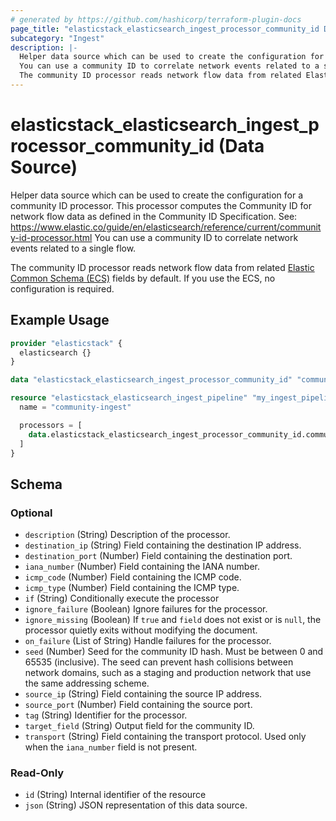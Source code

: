 ```yaml
---
# generated by https://github.com/hashicorp/terraform-plugin-docs
page_title: "elasticstack_elasticsearch_ingest_processor_community_id Data Source - terraform-provider-elasticstack"
subcategory: "Ingest"
description: |-
  Helper data source which can be used to create the configuration for a community ID processor. This processor computes the Community ID for network flow data as defined in the Community ID Specification. See: https://www.elastic.co/guide/en/elasticsearch/reference/current/community-id-processor.html
  You can use a community ID to correlate network events related to a single flow.
  The community ID processor reads network flow data from related Elastic Common Schema (ECS) https://www.elastic.co/guide/en/ecs/1.12 fields by default. If you use the ECS, no configuration is required.
---
```


# elasticstack_elasticsearch_ingest_processor_community_id (Data Source)

Helper data source which can be used to create the configuration for a community ID processor. This processor computes the Community ID for network flow data as defined in the Community ID Specification. See: https://www.elastic.co/guide/en/elasticsearch/reference/current/community-id-processor.html
You can use a community ID to correlate network events related to a single flow.

The community ID processor reads network flow data from related [Elastic Common Schema (ECS)](https://www.elastic.co/guide/en/ecs/1.12) fields by default. If you use the ECS, no configuration is required.

## Example Usage

```terraform
provider "elasticstack" {
  elasticsearch {}
}

data "elasticstack_elasticsearch_ingest_processor_community_id" "community" {}

resource "elasticstack_elasticsearch_ingest_pipeline" "my_ingest_pipeline" {
  name = "community-ingest"

  processors = [
    data.elasticstack_elasticsearch_ingest_processor_community_id.community.json
  ]
}
```

<!-- schema generated by tfplugindocs -->
## Schema

### Optional

- `description` (String) Description of the processor.
- `destination_ip` (String) Field containing the destination IP address.
- `destination_port` (Number) Field containing the destination port.
- `iana_number` (Number) Field containing the IANA number.
- `icmp_code` (Number) Field containing the ICMP code.
- `icmp_type` (Number) Field containing the ICMP type.
- `if` (String) Conditionally execute the processor
- `ignore_failure` (Boolean) Ignore failures for the processor.
- `ignore_missing` (Boolean) If `true` and `field` does not exist or is `null`, the processor quietly exits without modifying the document.
- `on_failure` (List of String) Handle failures for the processor.
- `seed` (Number) Seed for the community ID hash. Must be between 0 and 65535 (inclusive). The seed can prevent hash collisions between network domains, such as a staging and production network that use the same addressing scheme.
- `source_ip` (String) Field containing the source IP address.
- `source_port` (Number) Field containing the source port.
- `tag` (String) Identifier for the processor.
- `target_field` (String) Output field for the community ID.
- `transport` (String) Field containing the transport protocol. Used only when the `iana_number` field is not present.

### Read-Only

- `id` (String) Internal identifier of the resource
- `json` (String) JSON representation of this data source.
